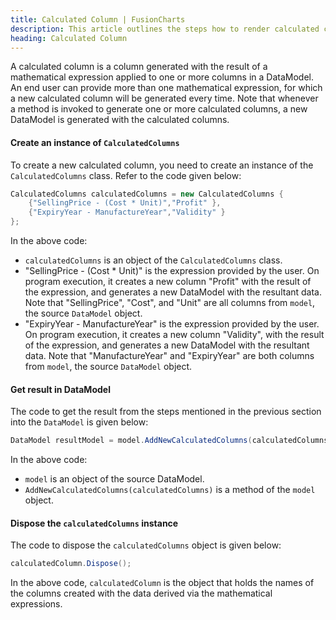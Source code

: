```yaml
---
title: Calculated Column | FusionCharts
description: This article outlines the steps how to render calculated column.
heading: Calculated Column
---
```


A calculated column is a column generated with the result of a mathematical expression applied to one or more columns in a DataModel. An end user can provide more than one mathematical expression, for which a new calculated column will be generated every time. Note that whenever a method is invoked to generate one or more calculated columns, a new DataModel is generated with the calculated columns.

#### Create an instance of `CalculatedColumns`

To create a new calculated column, you need to create an instance of the `CalculatedColumns` class. Refer to the code given below:

```csharp
CalculatedColumns calculatedColumns = new CalculatedColumns {
    {"SellingPrice - (Cost * Unit)","Profit" },
    {"ExpiryYear - ManufactureYear","Validity" }
};
```

In the above code:

- `calculatedColumns` is an object of the `CalculatedColumns` class.
- "SellingPrice - (Cost \* Unit)" is the expression provided by the user. On program execution, it creates a new column "Profit" with the result of the expression, and generates a new DataModel with the resultant data. Note that "SellingPrice", "Cost", and "Unit" are all columns from `model`, the source `DataModel` object.
- "ExpiryYear - ManufactureYear" is the expression provided by the user. On program execution, it creates a new column "Validity", with the result of the expression, and generates a new DataModel with the resultant data. Note that "ManufactureYear" and "ExpiryYear" are both columns from `model`, the source `DataModel` object.

#### Get result in DataModel

The code to get the result from the steps mentioned in the previous section into the `DataModel` is given below:

```csharp
DataModel resultModel = model.AddNewCalculatedColumns(calculatedColumns);
```

In the above code:

- `model` is an object of the source DataModel.
- `AddNewCalculatedColumns(calculatedColumns)` is a method of the `model` object.

#### Dispose the `calculatedColumns` instance

The code to dispose the `calculatedColumns` object is given below:

```csharp
calculatedColumn.Dispose();
```

In the above code, `calculatedColumn` is the object that holds the names of the columns created with the data derived via the mathematical expressions.
